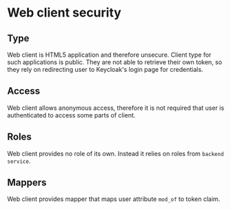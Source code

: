# Web client security


## Type
Web client is HTML5 application and therefore unsecure.
Client type for such applications is public. 
They are not able to retrieve their own token,
so they rely on redirecting user to Keycloak's login page for credentials.


## Access
Web client allows anonymous access, therefore it is not 
required that user is authenticated to access some parts 
of client.

## Roles

Web client provides no role of its own. Instead it relies on roles from `backend service`.

## Mappers

Web client provides mapper that maps user attribute `mod_of` to token claim.
